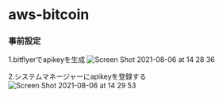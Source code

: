 # aws-bitcoin

### 事前設定
1.bitflyerでapikeyを生成
![Screen Shot 2021-08-06 at 14 28 36](https://user-images.githubusercontent.com/74131902/128461359-d04ea5e8-5d53-466a-84cc-7457e1c91b9b.png)

2.システムマネージャーにapikeyを登録する
![Screen Shot 2021-08-06 at 14 29 53](https://user-images.githubusercontent.com/74131902/128461366-6f54f609-a60c-42da-8c18-5d0c4428dd30.png)
